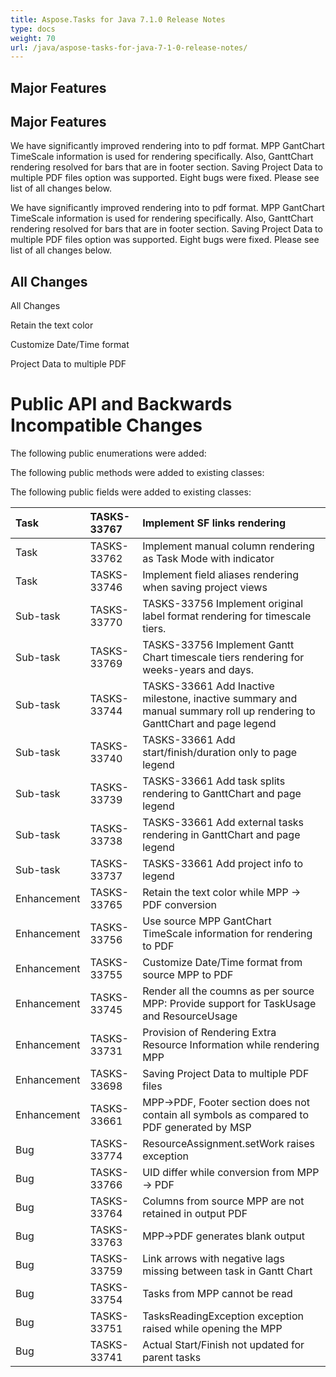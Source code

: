 ```yaml
---
title: Aspose.Tasks for Java 7.1.0 Release Notes
type: docs
weight: 70
url: /java/aspose-tasks-for-java-7-1-0-release-notes/
---
```


## **Major Features**
## **Major Features**
We have significantly improved rendering into to pdf format. MPP 
GantChart TimeScale information is used for rendering specifically. 
Also, GanttChart rendering resolved for bars that are in footer section.
Saving Project Data to multiple PDF files option was supported. Eight 
bugs were fixed. Please see list of all changes below. 

We have significantly improved rendering into to pdf format. MPP 
GantChart TimeScale information is used for rendering specifically. 
Also, GanttChart rendering resolved for bars that are in footer section.
Saving Project Data to multiple PDF files option was supported. Eight 
bugs were fixed. Please see list of all changes below.
## **All Changes**
All Changes

Retain the text color

Customize Date/Time format

Project Data to multiple PDF
# **Public API and Backwards Incompatible Changes**
The following public enumerations were added:

The following public methods were added to existing classes:

The following public fields were added to existing classes:

|**Task** |**TASKS-33767** |**Implement SF links rendering** |
| :- | :- | :- |
|Task |TASKS-33762 |Implement manual column rendering as Task Mode with indicator |
|Task |TASKS-33746 |Implement field aliases rendering when saving project views |
|Sub-task |TASKS-33770 |TASKS-33756 Implement original label format rendering for timescale tiers. |
|Sub-task |TASKS-33769 |TASKS-33756 Implement Gantt Chart timescale tiers rendering for weeks-years and days. |
|Sub-task |TASKS-33744 |TASKS-33661 Add Inactive milestone, inactive summary and manual summary roll up rendering to GanttChart and page legend |
|Sub-task |TASKS-33740 |TASKS-33661 Add start/finish/duration only to page legend |
|Sub-task |TASKS-33739 |TASKS-33661 Add task splits rendering to GanttChart and page legend |
|Sub-task |TASKS-33738 |TASKS-33661 Add external tasks rendering in GanttChart and page legend |
|Sub-task |TASKS-33737 |TASKS-33661 Add project info to legend |
|Enhancement |TASKS-33765 |Retain the text color while MPP -> PDF conversion |
|Enhancement |TASKS-33756 |Use source MPP GantChart TimeScale information for rendering to PDF |
|Enhancement |TASKS-33755 |Customize Date/Time format from source MPP to PDF |
|Enhancement |TASKS-33745 |Render all the coumns as per source MPP: Provide support for TaskUsage and ResourceUsage |
|Enhancement |TASKS-33731 |Provision of Rendering Extra Resource Information while rendering MPP |
|Enhancement |TASKS-33698 |Saving Project Data to multiple PDF files |
|Enhancement |TASKS-33661 |MPP->PDF, Footer section does not contain all symbols as compared to PDF generated by MSP |
|Bug |TASKS-33774 |ResourceAssignment.setWork raises exception |
|Bug |TASKS-33766 |UID differ while conversion from MPP -> PDF |
|Bug |TASKS-33764 |Columns from source MPP are not retained in output PDF |
|Bug |TASKS-33763 |MPP->PDF generates blank output |
|Bug |TASKS-33759 |Link arrows with negative lags missing between task in Gantt Chart |
|Bug |TASKS-33754 |Tasks from MPP cannot be read |
|Bug |TASKS-33751 |TasksReadingException exception raised while opening the MPP |
|Bug |TASKS-33741 |Actual Start/Finish not updated for parent tasks |

